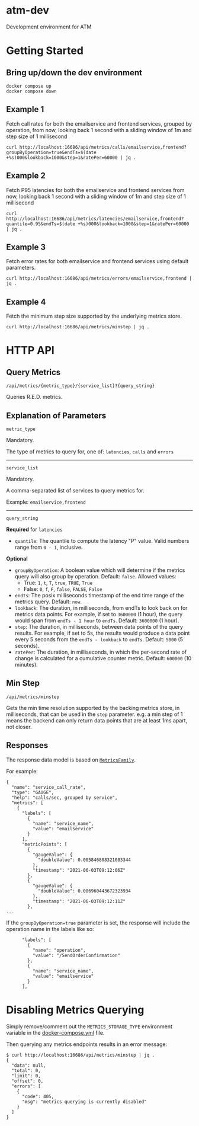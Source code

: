 # atm-dev
Development environment for ATM

# Getting Started

## Bring up/down the dev environment
```
docker compose up
docker compose down
```

## Example 1
Fetch call rates for both the emailservice and frontend services, grouped by operation, from now,
looking back 1 second with a sliding window of 1m and step size of 1 millisecond

```
curl http://localhost:16686/api/metrics/calls/emailservice,frontend?groupByOperation=true&endTs=$(date +%s)000&lookback=1000&step=1&ratePer=60000 | jq .
```


## Example 2
Fetch P95 latencies for both the emailservice and frontend services from now,
looking back 1 second with a sliding window of 1m and step size of 1 millisecond

```
curl http://localhost:16686/api/metrics/latencies/emailservice,frontend?quantile=0.95&endTs=$(date +%s)000&lookback=1000&step=1&ratePer=60000 | jq .
```

## Example 3
Fetch error rates for both emailservice and frontend services using default parameters.
```
curl http://localhost:16686/api/metrics/errors/emailservice,frontend | jq .
```

## Example 4
Fetch the minimum step size supported by the underlying metrics store.
```
curl http://localhost:16686/api/metrics/minstep | jq .
```

# HTTP API

## Query Metrics

`/api/metrics/{metric_type}/{service_list}?{query_string}`

Queries R.E.D. metrics.

## Explanation of Parameters

`metric_type`

Mandatory.

The type of metrics to query for, one of: `latencies`, `calls` and `errors`

 <hr />
 
`service_list`

Mandatory.

A comma-separated list of services to query metrics for.

Example: `emailservice,frontend`

 <hr />

`query_string`

**Required** for `latencies`

- `quantile`: The quantile to compute the latency "P" value. Valid numbers range from `0 - 1`, inclusive.

**Optional**

- `groupByOperation`: A boolean value which will determine if the metrics query will also group by operation. Default: `false`.
  Allowed values:
  - True: `1`, `t`, `T`, `true`, `TRUE`, `True`
  - False: `0`, `f`, `F`, `false`, `FALSE`, `False`
- `endTs`: The posix milliseconds timestamp of the end time range of the metrics query. Default: `now`.
- `lookback`: The duration, in milliseconds, from endTs to look back on for metrics data points.
  For example, if set to `3600000` (1 hour), the query would span from `endTs - 1 hour` to `endTs`. Default: `3600000` (1 hour).
- `step`: The duration, in milliseconds, between data points of the query results.
  For example, if set to 5s, the results would produce a data point every 5 seconds from the `endTs - lookback` to `endTs`. Default: `5000` (5 seconds).
- `ratePer`: The duration, in milliseconds, in which the per-second rate of change is calculated for a cumulative counter metric. Default: `600000` (10 minutes).

## Min Step

`/api/metrics/minstep`

Gets the min time resolution supported by the backing metrics store, in milliseconds, that can be used in the `step` parameter.
e.g. a min step of 1 means the backend can only return data points that are at least 1ms apart, not closer.

## Responses

The response data model is based on [`MetricsFamily`](https://github.com/jaegertracing/jaeger/blob/master/model/proto/metrics/openmetrics.proto#L53).

For example:
```
{
  "name": "service_call_rate",
  "type": "GAUGE",
  "help": "calls/sec, grouped by service",
  "metrics": [
    {
      "labels": [
        {
          "name": "service_name",
          "value": "emailservice"
        }
      ],
      "metricPoints": [
        {
          "gaugeValue": {
            "doubleValue": 0.005846808321083344
          },
          "timestamp": "2021-06-03T09:12:06Z"
        },
        {
          "gaugeValue": {
            "doubleValue": 0.006960443672323934
          },
          "timestamp": "2021-06-03T09:12:11Z"
        },
...
  ```
  
If the `groupByOperation=true` parameter is set, the response will include the operation name in the labels like so:
```
      "labels": [
        {
          "name": "operation",
          "value": "/SendOrderConfirmation"
        },
        {
          "name": "service_name",
          "value": "emailservice"
        }
      ],
```

# Disabling Metrics Querying

Simply remove/comment out the `METRICS_STORAGE_TYPE` environment variable in the [docker-compose.yml](./docker-compose.yml) file.

Then querying any metrics endpoints results in an error message:
```
$ curl http://localhost:16686/api/metrics/minstep | jq .
{
  "data": null,
  "total": 0,
  "limit": 0,
  "offset": 0,
  "errors": [
    {
      "code": 405,
      "msg": "metrics querying is currently disabled"
    }
  ]
}
```
